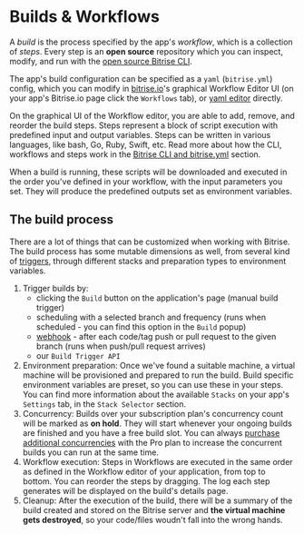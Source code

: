 <h1>Builds &amp; Workflows</h1>
<p>A <em>build</em> is the process specified by the app's <em>workflow</em>, which is a collection of <em>steps</em>.
Every step is an <strong>open source</strong> repository which you can inspect, modify,
and run with the <a href="https://www.bitrise.io/cli">open source Bitrise CLI</a>.</p>
<p>The app's build configuration can be specified as a <code>yaml</code> (<code>bitrise.yml</code>) config,
which you can modify in <a href="https://www.bitrise.io">bitrise.io</a>'s
graphical Workflow Editor UI (on your app's Bitrise.io page click the <code>Workflows</code> tab),
or <a href="http://blog.bitrise.io/2016/02/12/edit-your-yaml-files-like-a-boss.html">yaml editor</a> directly.</p>
<p>On the graphical UI of the Workflow editor, you are able to add, remove, and reorder the build steps.
Steps represent a block of script execution with predefined input and output variables.
Steps can be written in various languages, like bash, Go, Ruby, Swift, etc.
Read more about how the CLI, workflows and steps work in the <a href="/bitrise-cli/">Bitrise CLI and bitrise.yml</a> section.</p>
<p>When a build is running, these scripts will be downloaded and executed in the order you've defined in your workflow,
with the input parameters you set. They will produce the predefined outputs set as environment variables.</p>
<h2>The build process</h2>
<p>There are a lot of things that can be customized when working with Bitrise.
The build process has some mutable dimensions as well,
from several kind of <a href="https://bitrise-io.github.io/devcenter/webhooks/trigger-map">triggers</a>,
through different stacks and preparation types to environment variables.</p>
<ol>
<li>Trigger builds by:
<ul>
<li>clicking the <code>Build</code> button on the application's page (manual build trigger)</li>
<li>scheduling with a selected branch and frequency (runs when scheduled - you can find this option in the <code>Build</code> popup)</li>
<li><a href="https://bitrise-io.github.io/devcenter/webhooks">webhook</a> - after each code/tag push or pull request to the given branch (runs when push/pull request arrives)</li>
<li>our <code>Build Trigger API</code></li>
</ul>
</li>
<li>Environment preparation:
Once we've found a suitable machine, a virtual machine will be provisioned and prepared to run the build.
Build specific environment variables are preset, so you can use these in your steps.
You can find more information about the available <code>Stacks</code> on your app's <code>Settings</code> tab,
in the <code>Stack Selector</code> section.</li>
<li>Concurrency:
Builds over your subscription plan's concurrency count will be marked as <strong>on hold</strong>.
They will start whenever your ongoing builds are finished and you have a free build slot.
You can always <a href="https://www.bitrise.io/me/profile/pricing">purchase additional concurrencies</a> with the Pro plan
to increase the concurrent builds you can run at the same time.</li>
<li>Workflow execution:
Steps in Workflows are executed in the same order as defined in the Workflow editor of your application,
from top to bottom. You can reorder the steps by dragging.
The log each step generates will be displayed on the build's details page.</li>
<li>Cleanup:
After the execution of the build, there will be a summary of the build
created and stored on the Bitrise server and <strong>the virtual machine gets destroyed</strong>,
so your code/files woudn't fall into the wrong hands.</li>
</ol>
